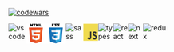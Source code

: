[![codewars](https://www.codewars.com/users/demptd13/badges/large)](https://www.codewars.com/users/demptd13)

<img align="left" src="https://camo.githubusercontent.com/5fa137d222dde7b69acd22c6572a065ce3656e6ffa1f5e88c1b5c7a935af3cc6/68747470733a2f2f63646e2e6a7364656c6976722e6e65742f67682f64657669636f6e732f64657669636f6e2f69636f6e732f7673636f64652f7673636f64652d6f726967696e616c2e737667" alt="vscode" width="35" height="35" data-canonical-src="https://cdn.jsdelivr.net/gh/devicons/devicon/icons/vscode/vscode-original.svg" style="max-width: 100%;">
<img align="left" src="https://raw.githubusercontent.com/devicons/devicon/master/icons/html5/html5-original-wordmark.svg" alt="html5" width="40" height="40" style="max-width: 100%;">
<img align="left" src="https://raw.githubusercontent.com/devicons/devicon/master/icons/css3/css3-original-wordmark.svg" alt="css3" width="40" height="40" style="max-width: 100%;">
<img align="left" src="https://camo.githubusercontent.com/26901b819fb10ef4e2c652aa40e24775247664d84a7597bebb66898a24dddedd/68747470733a2f2f63646e2e6a7364656c6976722e6e65742f67682f64657669636f6e732f64657669636f6e2f69636f6e732f736173732f736173732d6f726967696e616c2e737667" alt="sass" width="35" height="35" data-canonical-src="https://cdn.jsdelivr.net/gh/devicons/devicon/icons/sass/sass-original.svg" style="max-width: 100%;">
<img align="left" src="https://raw.githubusercontent.com/devicons/devicon/master/icons/javascript/javascript-original.svg" alt="javascript" width="30" height="35" style="max-width: 100%;">
<img align="left" src="https://upload.wikimedia.org/wikipedia/commons/4/4c/Typescript_logo_2020.svg" alt="typescript" width="30" height="35" style="max-width: 100%;">
<img align="left" src="https://upload.wikimedia.org/wikipedia/commons/a/a7/React-icon.svg" alt="react" width="30" height="35" style="max-width: 100%;">
<img align="left" src="https://upload.wikimedia.org/wikipedia/commons/8/8e/Nextjs-logo.svg" alt="next js" width="30" height="35" style="max-width: 100%;">
<img align="left" src="https://upload.wikimedia.org/wikipedia/commons/4/49/Redux.png" alt="redux" width="50" height="35" style="max-width: 100%;">







